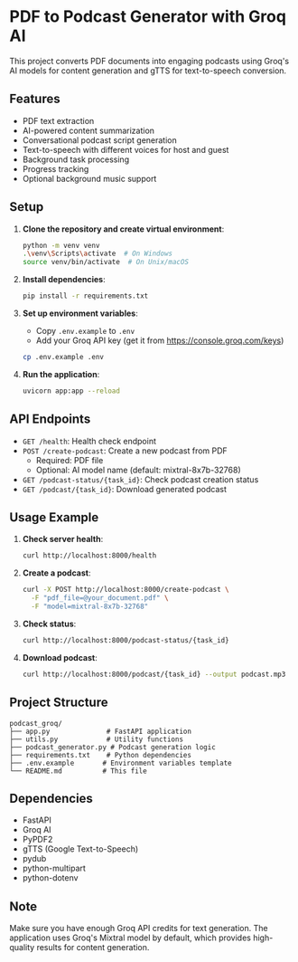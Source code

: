 # PDF to Podcast Generator with Groq AI

This project converts PDF documents into engaging podcasts using Groq's AI models for content generation and gTTS for text-to-speech conversion.

## Features

- PDF text extraction
- AI-powered content summarization
- Conversational podcast script generation
- Text-to-speech with different voices for host and guest
- Background task processing
- Progress tracking
- Optional background music support

## Setup

1. **Clone the repository and create virtual environment**:
   ```bash
   python -m venv venv
   .\venv\Scripts\activate  # On Windows
   source venv/bin/activate  # On Unix/macOS
   ```

2. **Install dependencies**:
   ```bash
   pip install -r requirements.txt
   ```

3. **Set up environment variables**:
   - Copy `.env.example` to `.env`
   - Add your Groq API key (get it from https://console.groq.com/keys)
   ```bash
   cp .env.example .env
   ```

4. **Run the application**:
   ```bash
   uvicorn app:app --reload
   ```

## API Endpoints

- `GET /health`: Health check endpoint
- `POST /create-podcast`: Create a new podcast from PDF
  - Required: PDF file
  - Optional: AI model name (default: mixtral-8x7b-32768)
- `GET /podcast-status/{task_id}`: Check podcast creation status
- `GET /podcast/{task_id}`: Download generated podcast

## Usage Example

1. **Check server health**:
   ```bash
   curl http://localhost:8000/health
   ```

2. **Create a podcast**:
   ```bash
   curl -X POST http://localhost:8000/create-podcast \
     -F "pdf_file=@your_document.pdf" \
     -F "model=mixtral-8x7b-32768"
   ```

3. **Check status**:
   ```bash
   curl http://localhost:8000/podcast-status/{task_id}
   ```

4. **Download podcast**:
   ```bash
   curl http://localhost:8000/podcast/{task_id} --output podcast.mp3
   ```

## Project Structure

```
podcast_groq/
├── app.py              # FastAPI application
├── utils.py            # Utility functions
├── podcast_generator.py # Podcast generation logic
├── requirements.txt    # Python dependencies
├── .env.example       # Environment variables template
└── README.md          # This file
```

## Dependencies

- FastAPI
- Groq AI
- PyPDF2
- gTTS (Google Text-to-Speech)
- pydub
- python-multipart
- python-dotenv

## Note

Make sure you have enough Groq API credits for text generation. The application uses Groq's Mixtral model by default, which provides high-quality results for content generation.
